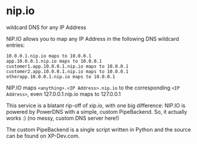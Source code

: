 # nip.io
wildcard DNS for any IP Address

NIP.IO allows you to map any IP Address in the following DNS wildcard entries:

```
10.0.0.1.nip.io maps to 10.0.0.1
app.10.0.0.1.nip.io maps to 10.0.0.1
customer1.app.10.0.0.1.nip.io maps to 10.0.0.1
customer2.app.10.0.0.1.nip.io maps to 10.0.0.1
otherapp.10.0.0.1.nip.io maps to 10.0.0.1
```

NIP.IO maps ```<anything>.<IP Address>.nip.io``` to the corresponding ```<IP Address>```, even 127.0.0.1.nip.io maps to 127.0.0.1

This service is a blatant rip-off of xip.io, with one big difference: NIP.IO is powered by PowerDNS with a simple, custom PipeBackend. So, it actually works :) (no messy, custom DNS server here!)

The custom PipeBackend is a single script written in Python and the source can be found on XP-Dev.com. 

